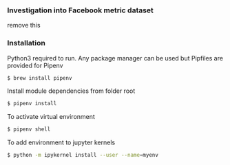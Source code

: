 ### Investigation into Facebook metric dataset 
remove this
### Installation

Python3 required to run.
Any package manager can be used but Pipfiles are provided for Pipenv

```sh
$ brew install pipenv
```
Install module dependencies from folder root
```sh
$ pipenv install
```
To activate virtual environment
```sh
$ pipenv shell
```

To add environment to jupyter kernels
```sh
$ python -m ipykernel install --user --name=myenv
```
